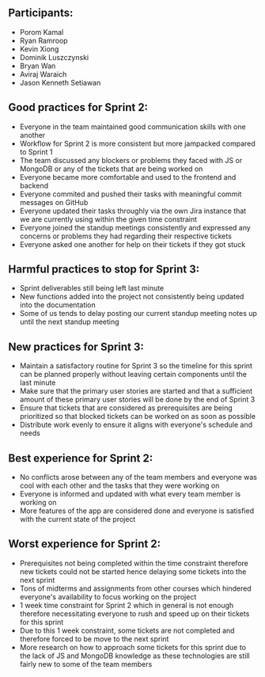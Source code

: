 ## Participants: 
- Porom Kamal
- Ryan Ramroop
- Kevin Xiong 
- Dominik Luszczynski 
- Bryan Wan 
- Aviraj Waraich 
- Jason Kenneth Setiawan

## Good practices for Sprint 2:
- Everyone in the team maintained good communication skills with one another
- Workflow for Sprint 2 is more consistent but more jampacked compared to Sprint 1
- The team discussed any blockers or problems they faced with JS or MongoDB or any of the tickets that are being worked on
- Everyone became more comfortable and used to the frontend and backend
- Everyone commited and pushed their tasks with meaningful commit messages on GitHub
- Everyone updated their tasks throughly via the own Jira instance that we are currently using within the given time constraint
- Everyone joined the standup meetings consistently and expressed any concerns or problems they had regarding their respective tickets
- Everyone asked one another for help on their tickets if they got stuck

## Harmful practices to stop for Sprint 3:
- Sprint deliverables still being left last minute
- New functions added into the project not consistently being updated into the documentation
- Some of us tends to delay posting our current standup meeting notes up until the next standup meeting

## New practices for Sprint 3:
- Maintain a satisfactory routine for Sprint 3 so the timeline for this sprint can be planned properly without leaving certain components until the last minute
- Make sure that the primary user stories are started and that a sufficient amount of these primary user stories will be done by the end of Sprint 3
- Ensure that tickets that are considered as prerequisites are being prioritized so that blocked tickets can be worked on as soon as possible 
- Distribute work evenly to ensure it aligns with everyone's schedule and needs

## Best experience for Sprint 2:
- No conflicts arose between any of the team members and everyone was cool with each other and the tasks that they were working on
- Everyone is informed and updated with what every team member is working on
- More features of the app are considered done and everyone is satisfied with the current state of the project

## Worst experience for Sprint 2:
- Prerequisites not being completed within the time constraint therefore new tickets could not be started hence delaying some tickets into the next sprint
- Tons of midterms and assignments from other courses which hindered everyone's availability to focus working on the project
- 1 week time constraint for Sprint 2 which in general is not enough therefore necessitating everyone to rush and speed up on their tickets for this sprint
- Due to this 1 week constraint, some tickets are not completed and therefore forced to be move to the next sprint
- More research on how to approach some tickets for this sprint due to the lack of JS and MongoDB knowledge as these technologies are still fairly new to some of the team members
